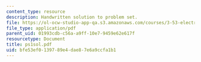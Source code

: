 ```yaml
---
content_type: resource
description: Handwritten solution to problem set.
file: https://ol-ocw-studio-app-qa.s3.amazonaws.com/courses/3-53-electrochemical-processing-of-materials-spring-2001/bfe53ef0139789e4dae87e6a9ccfa1b1_ps1sol.pdf
file_type: application/pdf
parent_uid: 01993cdb-c56a-a9ff-10e7-9459e62e617f
resourcetype: Document
title: ps1sol.pdf
uid: bfe53ef0-1397-89e4-dae8-7e6a9ccfa1b1
---
```

